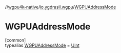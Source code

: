 //[wgpu4k-native](../../../index.md)/[io.ygdrasil.wgpu](../index.md)/[WGPUAddressMode](index.md)

# WGPUAddressMode

[common]\
typealias [WGPUAddressMode](index.md) = [UInt](https://kotlinlang.org/api/core/kotlin-stdlib/kotlin/-u-int/index.html)